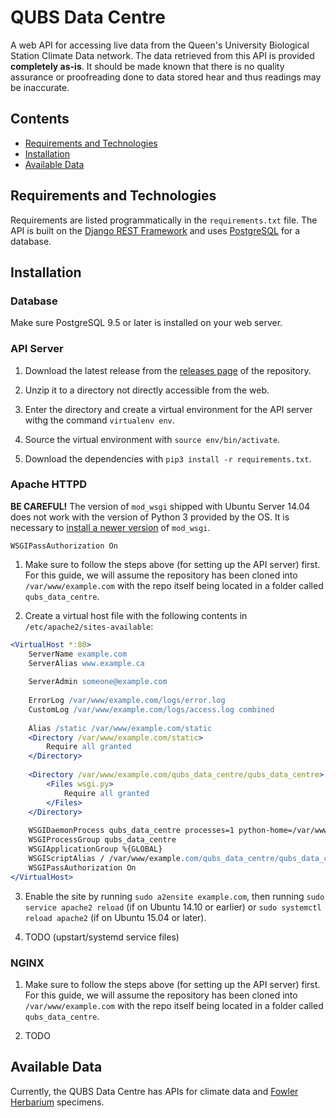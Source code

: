# QUBS Data Centre

A web API for accessing live data from the Queen's University Biological Station Climate Data network. The data
retrieved from this API is provided **completely as-is**. It should be made known that there is no quality assurance
or proofreading done to data stored hear and thus readings may be inaccurate.

## Contents

* [Requirements and Technologies](#requirements-and-technologies)
* [Installation](#installation)
* [Available Data](#available-data)

## Requirements and Technologies

Requirements are listed programmatically in the `requirements.txt` file. The API is built on the
[Django REST Framework](http://www.django-rest-framework.org/) and uses [PostgreSQL](https://www.postgresql.org/) for
a database.

## Installation

### Database

Make sure PostgreSQL 9.5 or later is installed on your web server.

### API Server

1. Download the latest release from the [releases page](https://github.com/qubs/climate-data-api/releases) of the
repository.

2. Unzip it to a directory not directly accessible from the web.

3. Enter the directory and create a virtual environment for the API server withg the command `virtualenv env`.

4. Source the virtual environment with `source env/bin/activate`.

5. Download the dependencies with `pip3 install -r requirements.txt`.

### Apache HTTPD

**BE CAREFUL!** The version of `mod_wsgi` shipped with Ubuntu Server 14.04 does not work with the version of Python 3
provided by the OS. It is necessary to [install a newer version](http://askubuntu.com/questions/569550/assertionerror-using-apache2-and-libapache2-mod-wsgi-py3-on-ubuntu-14-04-python/569551#569551)
of `mod_wsgi`.

`WSGIPassAuthorization On`

1. Make sure to follow the steps above (for setting up the API server) first. For this guide, we will assume the
repository has been cloned into `/var/www/example.com` with the repo itself being located in a folder called
`qubs_data_centre`.

2. Create a virtual host file with the following contents in `/etc/apache2/sites-available`:

```apache
<VirtualHost *:80>
    ServerName example.com
    ServerAlias www.example.ca
    
    ServerAdmin someone@example.com
    
    ErrorLog /var/www/example.com/logs/error.log
    CustomLog /var/www/example.com/logs/access.log combined
    
    Alias /static /var/www/example.com/static
    <Directory /var/www/example.com/static>
        Require all granted
    </Directory>
    
    <Directory /var/www/example.com/qubs_data_centre/qubs_data_centre>
        <Files wsgi.py>
            Require all granted
        </Files>
    </Directory>
    
    WSGIDaemonProcess qubs_data_centre processes=1 python-home=/var/www/example.com/qubs_data_centre/env python-path=/var/www/example.com/qubs_data_centre display-name=%{GROUP}
    WSGIProcessGroup qubs_data_centre
    WSGIApplicationGroup %{GLOBAL}
    WSGIScriptAlias / /var/www/example.com/qubs_data_centre/qubs_data_centre/wsgi.py
    WSGIPassAuthorization On
</VirtualHost>
```

3. Enable the site by running `sudo a2ensite example.com`, then running `sudo service apache2 reload`
(if on Ubuntu 14.10 or earlier) or `sudo systemctl reload apache2` (if on Ubuntu 15.04 or later).

4. TODO (upstart/systemd service files)


### NGINX

1. Make sure to follow the steps above (for setting up the API server) first. For this guide, we will assume the
repository has been cloned into `/var/www/example.com` with the repo itself being located in a folder called
`qubs_data_centre`.

2. TODO

## Available Data

Currently, the QUBS Data Centre has APIs for climate data and [Fowler Herbarium](https://fowlerherbarium.ca) specimens.
